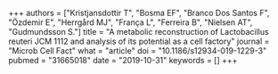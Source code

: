 +++
authors = ["Kristjansdottir T", "Bosma EF", "Branco Dos Santos F", "Özdemir E", "Herrgård MJ", "França L", "Ferreira B", "Nielsen AT", "Gudmundsson S."]
title = "A metabolic reconstruction of Lactobacillus reuteri JCM 1112 and analysis of its potential as a cell factory"
journal = "Microb Cell Fact"
what = "article"
doi = "10.1186/s12934-019-1229-3"
pubmed = "31665018"
date = "2019-10-31"
keywords = []
+++

